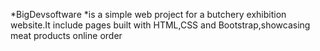 *BigDevsoftware *is a simple web project for a butchery exhibition website.It include pages built with HTML,CSS and Bootstrap,showcasing meat products online order
